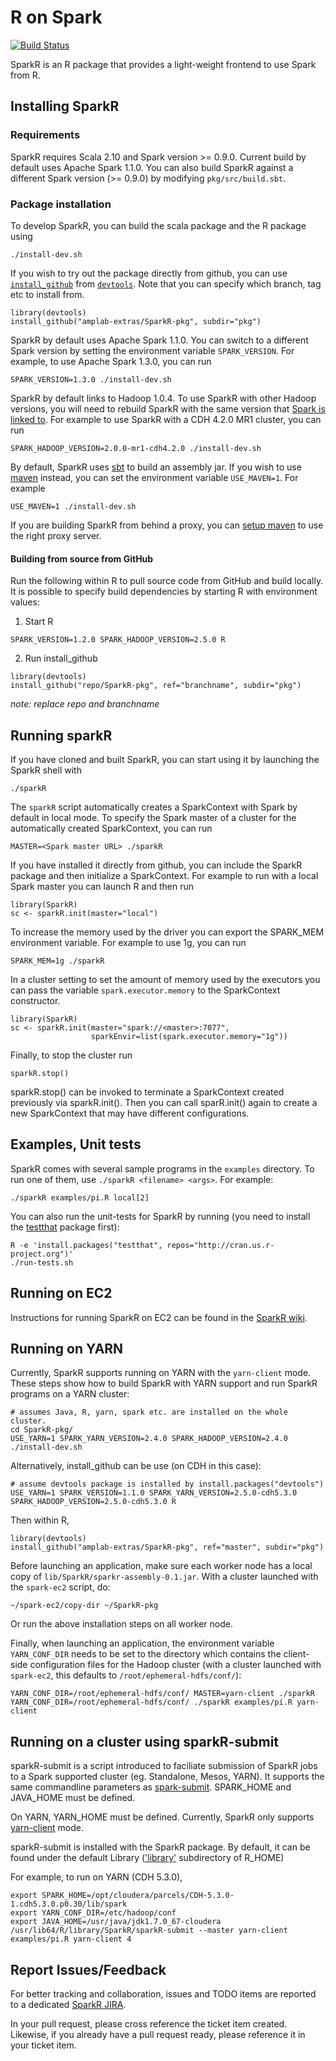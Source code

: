 # R on Spark

[![Build Status](https://travis-ci.org/amplab-extras/SparkR-pkg.png?branch=master)](https://travis-ci.org/amplab-extras/SparkR-pkg)

SparkR is an R package that provides a light-weight frontend to use Spark from
R.


## Installing SparkR

### Requirements
SparkR requires Scala 2.10 and Spark version >= 0.9.0. Current build by default uses
Apache Spark 1.1.0. You can also build SparkR against a
different Spark version (>= 0.9.0) by modifying `pkg/src/build.sbt`.

### Package installation
To develop SparkR, you can build the scala package and the R package using

    ./install-dev.sh

If you wish to try out the package directly from github, you can use [`install_github`](http://www.inside-r.org/packages/cran/devtools/docs/install_github) from [`devtools`](http://www.inside-r.org/packages/cran/devtools). Note that you can specify which branch, tag etc to install from.

    library(devtools)
    install_github("amplab-extras/SparkR-pkg", subdir="pkg")

SparkR by default uses Apache Spark 1.1.0. You can switch to a different Spark
version by setting the environment variable `SPARK_VERSION`. For example, to
use Apache Spark 1.3.0, you can run

    SPARK_VERSION=1.3.0 ./install-dev.sh

SparkR by default links to Hadoop 1.0.4. To use SparkR with other Hadoop
versions, you will need to rebuild SparkR with the same version that [Spark is
linked
to](http://spark.apache.org/docs/latest/index.html#a-note-about-hadoop-versions).
For example to use SparkR with a CDH 4.2.0 MR1 cluster, you can run

    SPARK_HADOOP_VERSION=2.0.0-mr1-cdh4.2.0 ./install-dev.sh

By default, SparkR uses [sbt](http://www.scala-sbt.org) to build an assembly
jar. If you wish to use [maven](http://maven.apache.org/) instead, you can set
the environment variable `USE_MAVEN=1`. For example

    USE_MAVEN=1 ./install-dev.sh
    
If you are building SparkR from behind a proxy, you can [setup maven](https://maven.apache.org/guides/mini/guide-proxies.html) to use the right proxy
server.

#### Building from source from GitHub

Run the following within R to pull source code from GitHub and build locally. It is possible
to specify build dependencies by starting R with environment values:

1. Start R
```
SPARK_VERSION=1.2.0 SPARK_HADOOP_VERSION=2.5.0 R
```

2. Run install_github
```
library(devtools)
install_github("repo/SparkR-pkg", ref="branchname", subdir="pkg")
```
*note: replace repo and branchname*

## Running sparkR
If you have cloned and built SparkR, you can start using it by launching the SparkR
shell with

    ./sparkR

The `sparkR` script automatically creates a SparkContext with Spark by default in
local mode. To specify the Spark master of a cluster for the automatically created
SparkContext, you can run

    MASTER=<Spark master URL> ./sparkR
    
If you have installed it directly from github, you can include the SparkR
package and then initialize a SparkContext. For example to run with a local
Spark master you can launch R and then run

    library(SparkR)
    sc <- sparkR.init(master="local")

To increase the memory used by the driver you can export the SPARK\_MEM
environment variable. For example to use 1g, you can run

    SPARK_MEM=1g ./sparkR

In a cluster setting to set the amount of memory used by the executors you can
pass the variable `spark.executor.memory` to the SparkContext constructor.

    library(SparkR)
    sc <- sparkR.init(master="spark://<master>:7077",
                      sparkEnvir=list(spark.executor.memory="1g"))

Finally, to stop the cluster run

    sparkR.stop()
    
sparkR.stop() can be invoked to terminate a SparkContext created previously via sparkR.init(). Then you can call sparR.init() again to create a new SparkContext that may have different configurations.
    
## Examples, Unit tests

SparkR comes with several sample programs in the `examples` directory.
To run one of them, use `./sparkR <filename> <args>`. For example:

    ./sparkR examples/pi.R local[2]

You can also run the unit-tests for SparkR by running (you need to install the [testthat](http://cran.r-project.org/web/packages/testthat/index.html) package first):

    R -e 'install.packages("testthat", repos="http://cran.us.r-project.org")'
    ./run-tests.sh

## Running on EC2

Instructions for running SparkR on EC2 can be found in the
[SparkR wiki](https://github.com/amplab-extras/SparkR-pkg/wiki/SparkR-on-EC2).

## Running on YARN
Currently, SparkR supports running on YARN with the `yarn-client` mode. These steps show how to build SparkR with YARN support and run SparkR programs on a YARN cluster:

```
# assumes Java, R, yarn, spark etc. are installed on the whole cluster.
cd SparkR-pkg/
USE_YARN=1 SPARK_YARN_VERSION=2.4.0 SPARK_HADOOP_VERSION=2.4.0 ./install-dev.sh
```

Alternatively, install_github can be use (on CDH in this case):

```
# assume devtools package is installed by install.packages("devtools")
USE_YARN=1 SPARK_VERSION=1.1.0 SPARK_YARN_VERSION=2.5.0-cdh5.3.0 SPARK_HADOOP_VERSION=2.5.0-cdh5.3.0 R
```
Then within R,
```
library(devtools)
install_github("amplab-extras/SparkR-pkg", ref="master", subdir="pkg")
```

Before launching an application, make sure each worker node has a local copy of `lib/SparkR/sparkr-assembly-0.1.jar`. With a cluster launched with the `spark-ec2` script, do:
```
~/spark-ec2/copy-dir ~/SparkR-pkg
```
Or run the above installation steps on all worker node.

Finally, when launching an application, the environment variable `YARN_CONF_DIR` needs to be set to the directory which contains the client-side configuration files for the Hadoop cluster (with a cluster launched with `spark-ec2`, this defaults to `/root/ephemeral-hdfs/conf/`):
```
YARN_CONF_DIR=/root/ephemeral-hdfs/conf/ MASTER=yarn-client ./sparkR
YARN_CONF_DIR=/root/ephemeral-hdfs/conf/ ./sparkR examples/pi.R yarn-client
```

## Running on a cluster using sparkR-submit

sparkR-submit is a script introduced to faciliate submission of SparkR jobs to a Spark supported cluster (eg. Standalone, Mesos, YARN).
It supports the same commandline parameters as [spark-submit](http://spark.apache.org/docs/latest/submitting-applications.html). SPARK_HOME and JAVA_HOME must be defined.

On YARN, YARN_HOME must be defined. Currently, SparkR only supports [yarn-client](http://spark.apache.org/docs/latest/running-on-yarn.html) mode.

sparkR-submit is installed with the SparkR package. By default, it can be found under the default Library (['library'](https://stat.ethz.ch/R-manual/R-devel/library/base/html/libPaths.html) subdirectory of R_HOME)

For example, to run on YARN (CDH 5.3.0),
```
export SPARK_HOME=/opt/cloudera/parcels/CDH-5.3.0-1.cdh5.3.0.p0.30/lib/spark
export YARN_CONF_DIR=/etc/hadoop/conf
export JAVA_HOME=/usr/java/jdk1.7.0_67-cloudera
/usr/lib64/R/library/SparkR/sparkR-submit --master yarn-client examples/pi.R yarn-client 4
```

## Report Issues/Feedback 

For better tracking and collaboration, issues and TODO items are reported to a dedicated [SparkR JIRA](https://sparkr.atlassian.net/browse/SPARKR/).

In your pull request, please cross reference the ticket item created. Likewise, if you already have a pull request ready, please reference it in your ticket item.
